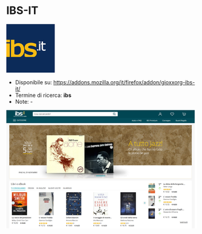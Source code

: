 # IBS-IT

![](https://raw.githubusercontent.com/gioxx/fxaddons/master/ibs-it/icon-128.png)

- Disponibile su: https://addons.mozilla.org/it/firefox/addon/gioxxorg-ibs-it/
- Termine di ricerca: **ibs**
- Note: -

![](https://raw.githubusercontent.com/gioxx/fxaddons/master/ibs-it/scr_1.png)